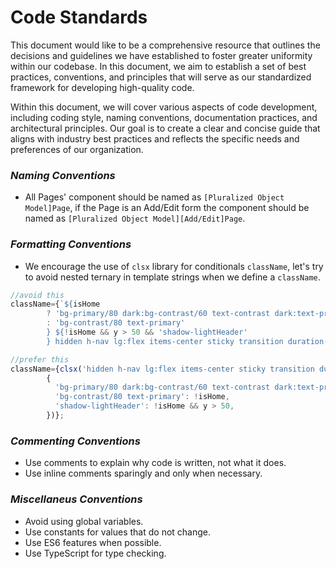 # Code Standards

This document would like to be a comprehensive resource that outlines the decisions and guidelines we have established to foster greater uniformity within our codebase. In this document, we aim to establish a set of best practices, conventions, and principles that will serve as our standardized framework for developing high-quality code.

Within this document, we will cover various aspects of code development, including coding style, naming conventions, documentation practices, and architectural principles. Our goal is to create a clear and concise guide that aligns with industry best practices and reflects the specific needs and preferences of our organization.

### **_Naming Conventions_**

- All Pages' component should be named as `[Pluralized Object Model]Page`, if the Page is an Add/Edit form the component should be named as `[Pluralized Object Model][Add/Edit]Page`.

### **_Formatting Conventions_**

- We encourage the use of `clsx` library for conditionals `className`, let's try to avoid nested ternary in template strings when we define a `className`.

```javascript
//avoid this
className={`${isHome
        ? 'bg-primary/80 dark:bg-contrast/60 text-contrast dark:text-primary shadow-darkHeader'
        : 'bg-contrast/80 text-primary'
        } ${!isHome && y > 50 && 'shadow-lightHeader'
        } hidden h-nav lg:flex items-center sticky transition duration-300 backdrop-blur-lg z-40 top-0 justify-between w-full leading-none gap-8 px-12 py-8`}

//prefer this
className={clsx('hidden h-nav lg:flex items-center sticky transition duration-300 backdrop-blur-lg z-40 top-0 justify-between w-full leading-none gap-8 px-12 py-8',
        {
          'bg-primary/80 dark:bg-contrast/60 text-contrast dark:text-primary shadow-darkHeader': isHome,
          'bg-contrast/80 text-primary': !isHome,
          'shadow-lightHeader': !isHome && y > 50,
        })};
```

### **_Commenting Conventions_**

- Use comments to explain why code is written, not what it does.
- Use inline comments sparingly and only when necessary.

### **_Miscellaneus Conventions_**

- Avoid using global variables.
- Use constants for values that do not change.
- Use ES6 features when possible.
- Use TypeScript for type checking.
